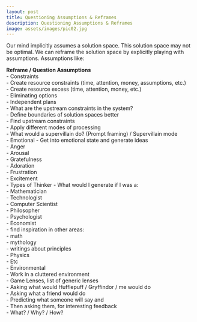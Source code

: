 ```yaml
---
layout: post
title: Questioning Assumptions & Reframes
description: Questioning Assumptions & Reframes
image: assets/images/pic02.jpg
---
```


Our mind implicitly assumes a solution space. This solution space may not be optimal. We can reframe the solution space by explicitly playing with assumptions. Assumptions like:


__Reframe / Question Assumptions__  
    - Constraints  
        - Create resource constraints (time, attention, money, assumptions, etc.)  
        - Create resource excess (time, attention, money, etc.)  
        - Eliminating options  
        	- Independent plans  
        - What are the upstream constraints in the system?  
        - Define boundaries of solution spaces better  
            - Find upstream constraints  
    - Apply different modes of processing  
        - What would a supervillain do? (Prompt framing) / Supervillain mode  
        - Emotional - Get into emotional state and generate ideas  
            - Anger  
            - Arousal  
            - Gratefulness  
            - Adoration  
            - Frustration  
            - Excitement  
        - Types of Thinker - What would I generate if I was a:  
            - Mathematician  
            - Technologist  
            - Computer Scientist  
            - Philosopher  
            - Psychologist  
            - Economist  
        - find inspiration in other areas:  
            - math  
            - mythology  
            - writings about principles  
            - Physics  
            - Etc  
        - Environmental  
            - Work in a cluttered environment  
        - Game Lenses, list of generic lenses  
        - Asking what would Hufflepuff / Gryffindor / me would do  
        - Asking what a friend would do  
        - Predicting what someone will say and   
            - Then asking them, for interesting feedback  
    - What? / Why? / How?  
  	<br>
